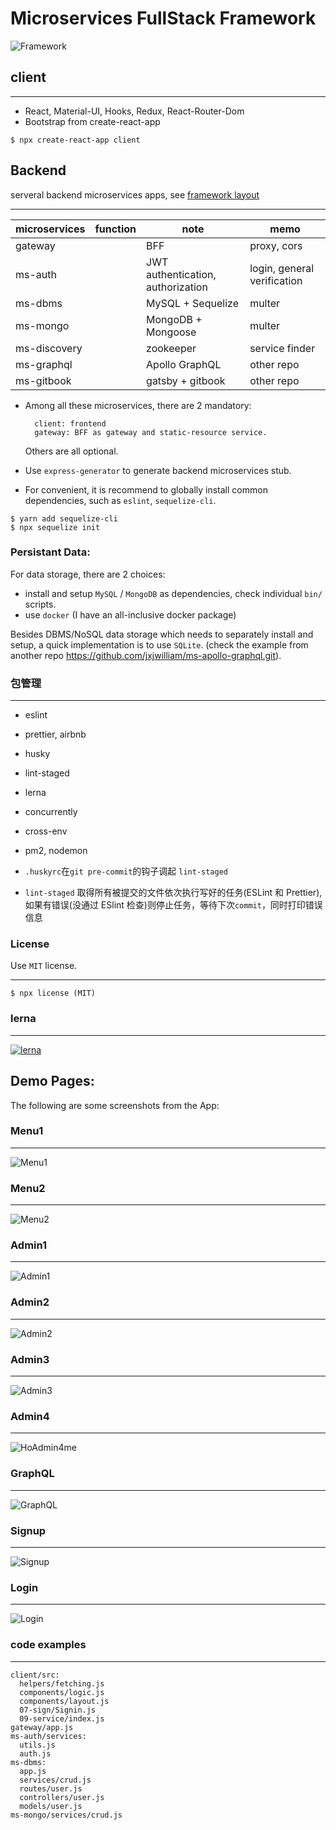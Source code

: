 # Microservices FullStack Framework

![Framework](etc/imgs/framework.png)

## client

---

- React, Material-UI, Hooks, Redux, React-Router-Dom
- Bootstrap from create-react-app

```shell
$ npx create-react-app client
```

## Backend

serveral backend microservices apps, see [framework layout](etc/imgs/framework.png)

---

| microservices | function | note                              | memo                        |
| ------------ | -------- | --------------------------------- | --------------------------- |
| gateway      |          | BFF                               | proxy, cors                 |
| ms-auth      |          | JWT authentication, authorization | login, general verification |
| ms-dbms      |          | MySQL + Sequelize                 | multer                      |
| ms-mongo     |          | MongoDB + Mongoose                | multer                      |
| ms-discovery |          | zookeeper                         | service finder              |
| ms-graphql   |          | Apollo GraphQL                    | other repo                  |
| ms-gitbook   |          | gatsby + gitbook                  | other repo                  |

- Among all these microservices, there are 2 mandatory:

  ```text
    client: frontend
    gateway: BFF as gateway and static-resource service.
  ```

  Others are all optional.

- Use `express-generator` to generate backend microservices stub.
- For convenient, it is recommend to globally install common dependencies, such as `eslint`, `sequelize-cli`.

```shell
$ yarn add sequelize-cli
$ npx sequelize init
```

### Persistant Data:

For data storage, there are 2 choices:

- install and setup `MySQL` / `MongoDB` as dependencies, check individual `bin/` scripts.
- use `docker` (I have an all-inclusive docker package)

Besides DBMS/NoSQL data storage which needs to separately install and setup, a quick implementation is to use `SQLite`. (check the example from another repo https://github.com/jxjwilliam/ms-apollo-graphql.git).

### 包管理

---

- eslint
- prettier, airbnb
- husky
- lint-staged
- lerna
- concurrently
- cross-env
- pm2, nodemon

- `.huskyrc`在`git pre-commit`的钩子调起 `lint-staged`
- `lint-staged` 取得所有被提交的文件依次执行写好的任务(ESLint 和 Prettier), 如果有错误(没通过 ESlint 检查)则停止任务，等待下次`commit`，同时打印错误信息

### License

Use `MIT` license.

---

```shell
$ npx license (MIT)
```

### lerna

---

[![lerna](https://img.shields.io/badge/maintained%20with-lerna-cc00ff.svg)](https://lerna.js.org/)

## Demo Pages:

The following are some screenshots from the App:

### Menu1

---

![Menu1](etc/imgs/menu1.PNG)

### Menu2

---

![Menu2](etc/imgs/menu2.PNG)

### Admin1

---

![Admin1](etc/imgs/admin1.PNG)

### Admin2

---

![Admin2](etc/imgs/admin2.PNG)

### Admin3

---

![Admin3](etc/imgs/admin3.PNG)

### Admin4

---

![HoAdmin4me](etc/imgs/admin4.PNG)

### GraphQL

---

![GraphQL](etc/imgs/graphql.PNG)

### Signup

---

![Signup](etc/imgs/signup.PNG)

### Login

---

![Login](etc/imgs/login.PNG)

### code examples

---

>

    client/src:
      helpers/fetching.js
      components/logic.js
      components/layout.js
      07-sign/Signin.js
      09-service/index.js
    gateway/app.js
    ms-auth/services:
      utils.js
      auth.js
    ms-dbms:
      app.js
      services/crud.js
      routes/user.js
      controllers/user.js
      models/user.js
    ms-mongo/services/crud.js

>
